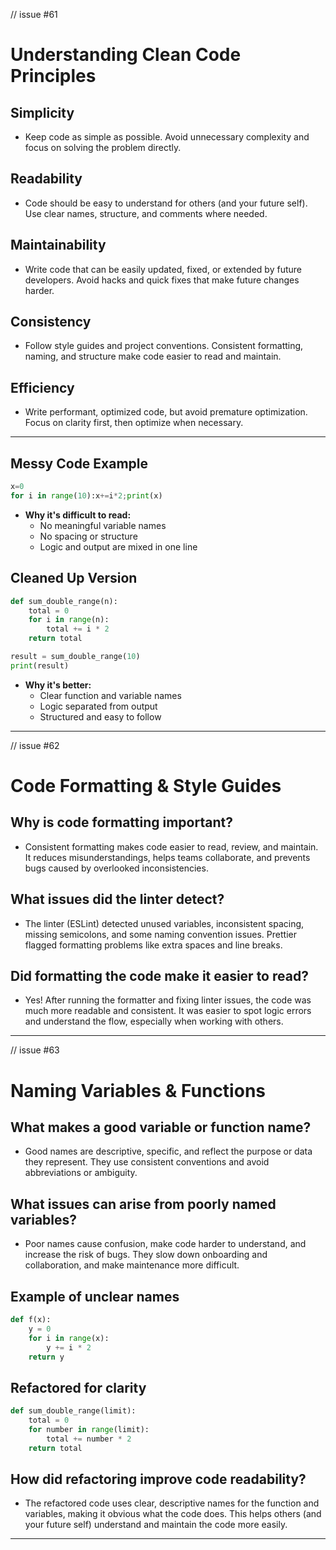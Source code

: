 // issue #61

# Understanding Clean Code Principles

## Simplicity

- Keep code as simple as possible. Avoid unnecessary complexity and focus on solving the problem directly.

## Readability

- Code should be easy to understand for others (and your future self). Use clear names, structure, and comments where needed.

## Maintainability

- Write code that can be easily updated, fixed, or extended by future developers. Avoid hacks and quick fixes that make future changes harder.

## Consistency

- Follow style guides and project conventions. Consistent formatting, naming, and structure make code easier to read and maintain.

## Efficiency

- Write performant, optimized code, but avoid premature optimization. Focus on clarity first, then optimize when necessary.

---

## Messy Code Example

```python
x=0
for i in range(10):x+=i*2;print(x)
```

- **Why it's difficult to read:**
  - No meaningful variable names
  - No spacing or structure
  - Logic and output are mixed in one line

## Cleaned Up Version

```python
def sum_double_range(n):
    total = 0
    for i in range(n):
        total += i * 2
    return total

result = sum_double_range(10)
print(result)
```

- **Why it's better:**
  - Clear function and variable names
  - Logic separated from output
  - Structured and easy to follow

---

// issue #62

# Code Formatting & Style Guides

## Why is code formatting important?

- Consistent formatting makes code easier to read, review, and maintain. It reduces misunderstandings, helps teams collaborate, and prevents bugs caused by overlooked inconsistencies.

## What issues did the linter detect?

- The linter (ESLint) detected unused variables, inconsistent spacing, missing semicolons, and some naming convention issues. Prettier flagged formatting problems like extra spaces and line breaks.

## Did formatting the code make it easier to read?

- Yes! After running the formatter and fixing linter issues, the code was much more readable and consistent. It was easier to spot logic errors and understand the flow, especially when working with others.

---

// issue #63

# Naming Variables & Functions

## What makes a good variable or function name?

- Good names are descriptive, specific, and reflect the purpose or data they represent. They use consistent conventions and avoid abbreviations or ambiguity.

## What issues can arise from poorly named variables?

- Poor names cause confusion, make code harder to understand, and increase the risk of bugs. They slow down onboarding and collaboration, and make maintenance more difficult.

## Example of unclear names

```python
def f(x):
    y = 0
    for i in range(x):
        y += i * 2
    return y
```

## Refactored for clarity

```python
def sum_double_range(limit):
    total = 0
    for number in range(limit):
        total += number * 2
    return total
```

## How did refactoring improve code readability?

- The refactored code uses clear, descriptive names for the function and variables, making it obvious what the code does. This helps others (and your future self) understand and maintain the code more easily.

---
